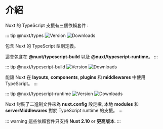 # 介紹

Nuxt 的 TypeScript 支援有三個依賴套件 :

::: tip @nuxt/types 
![Version](https://img.shields.io/npm/v/@nuxt/types?color=%23007ACC&style=flat-square)
![Downloads](https://img.shields.io/npm/dm/@nuxt/types?style=flat-square)

包含 Nuxt 的 TypeScript 型別定義。

這會包含在 **@nuxt/typescript-build** 以及 **@nuxt/typescript-runtime**。
:::

::: tip @nuxt/typescript-build
![Version](https://img.shields.io/npm/v/@nuxt/typescript-build?color=%23007ACC&style=flat-square)
![Downloads](https://img.shields.io/npm/dm/@nuxt/typescript-build?style=flat-square)

能讓 Nuxt 在 **layouts**, **components**, **plugins** 和 **middlewares** 中使用 TypeScript。
:::

::: tip @nuxt/typescript-runtime
![Version](https://img.shields.io/npm/v/@nuxt/typescript-runtime?color=%23007ACC&style=flat-square)
![Downloads](https://img.shields.io/npm/dm/@nuxt/typescript-runtime?style=flat-square)

Nuxt 封裝了二進制文件來為 **nuxt.config** 設定檔, 本地 **modules** 和 **serverMiddlewares** 對於 TypeScript runtime 的支援。
:::


::: warning 
這些依賴套件只支持 **Nuxt 2.10** or **更高版本**.
:::

